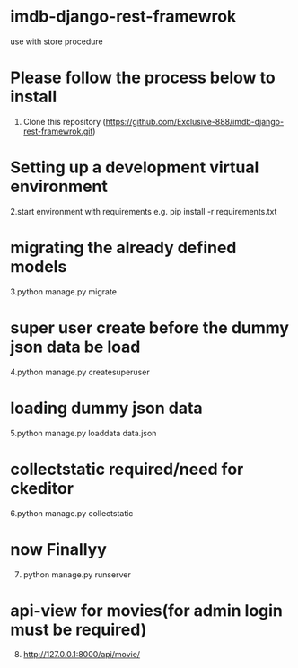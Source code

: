 # imdb-django-rest-framewrok
use with store procedure
# Please follow the process below to install
1. Clone this repository (https://github.com/Exclusive-888/imdb-django-rest-framewrok.git)
# Setting up a development virtual environment
2.start  environment with requirements e.g. pip install -r requirements.txt
# migrating the already defined models
3.python manage.py migrate
# super user create before the dummy json data be load
4.python manage.py createsuperuser
# loading dummy json data
5.python manage.py loaddata data.json
# collectstatic required/need for ckeditor 
6.python manage.py collectstatic
# now Finallyy
7. python manage.py runserver
# api-view for movies(for admin login must be required)
8. http://127.0.0.1:8000/api/movie/








